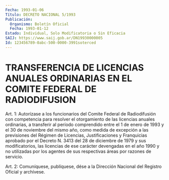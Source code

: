 ```yaml
---
Fecha: 1993-01-06
Título: DECRETO NACIONAL 5/1993
Publicación:
  Organismo: Boletín Oficial
  Fecha: 1993-01-12
Estado: Individual, Solo Modificatoria o Sin Eficacia
SAIJ: https://www.saij.gob.ar/DN19930000005
Id: 123456789-0abc-500-0000-3991soterced
---
```

# TRANSFERENCIA DE LICENCIAS ANUALES ORDINARIAS EN EL COMITE FEDERAL DE RADIODIFUSION

<a id="1"></a>
Art.  1:  Autorízase a los funcionarios del Comite Federal de Radiodifusión con  competencia para resolver el otorgamiento de las licencias anuales ordinarias,  a  transferir al período comprendido entre el 1 de enero de 1993 y el 30  de  noviembre  del  mismo año, como   medida  de  excepción  a  las  previsiones  del  Régimen  de Licencias,  Justificaciones  y  Franquicias aprobado por el Decreto N.  3413  del 28 de diciembre de 1979  y  sus  modificatorios,  las licencias  de   ese  carácter  devengadas  en  el  año  1990  y  no utilizadas por los  agentes de sus respectivas áreas por razones de servicio.

<a id="2"></a>
Art.  2: Comuníquese, publíquese, dése a la Dirección Nacional del Registro Oficial y archívese.